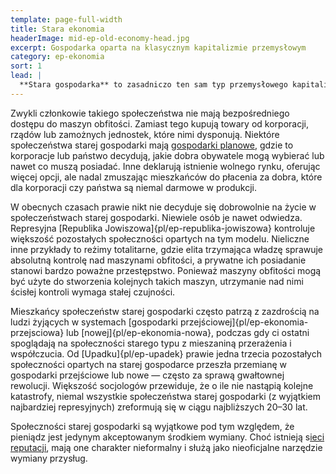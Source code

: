 ```yaml
---
template: page-full-width
title: Stara ekonomia
headerImage: mid-ep-old-economy-head.jpg
excerpt: Gospodarka oparta na klasycznym kapitalizmie przemysłowym
category: ep-ekonomia
sort: 1
lead: |
  **Stara gospodarka** to zasadniczo ten sam typ przemysłowego kapitalizmu konsumenckiego, który funkcjonuje od końca XIX wieku — system oparty na wytwórcach produkujących dobra materialne i sprzedających je konsumentom. Współcześni producenci wytwarzają swoje produkty w [maszynach obfitości](#), a nie w fabrykach, ale podstawowy schemat pozostaje taki sam, jak przez ostatnie dwieście lat. Z powodu wysokiego poziomu nieefektywności i niesprawiedliwości w tym systemie gospodarczym ubóstwo jest stosunkowo powszechne. Najbiedniejsi często mierzą się z głodem, bezdomnością, brakiem opieki medycznej i innymi poważnymi problemami.
---
```

Zwykli członkowie takiego społeczeństwa nie mają bezpośredniego dostępu do maszyn obfitości. Zamiast tego kupują towary od korporacji, rządów lub zamożnych jednostek, które nimi dysponują. Niektóre społeczeństwa starej gospodarki mają [gospodarki planowe](https://pl.wikipedia.org/wiki/Gospodarka_planowa), gdzie to korporacje lub państwo decydują, jakie dobra obywatele mogą wybierać lub nawet co muszą posiadać. Inne deklarują istnienie wolnego rynku, oferując więcej opcji, ale nadal zmuszając mieszkańców do płacenia za dobra, które dla korporacji czy państwa są niemal darmowe w produkcji.

W obecnych czasach prawie nikt nie decyduje się dobrowolnie na życie w społeczeństwach starej gospodarki. Niewiele osób je nawet odwiedza. Represyjna [Republika Jowiszowa]{pl/ep-republika-jowiszowa} kontroluje większość pozostałych społeczności opartych na tym modelu. Nieliczne inne przykłady to reżimy totalitarne, gdzie elita trzymająca władzę sprawuje absolutną kontrolę nad maszynami obfitości, a prywatne ich posiadanie stanowi bardzo poważne przestępstwo. Ponieważ maszyny obfitości mogą być użyte do stworzenia kolejnych takich maszyn, utrzymanie nad nimi ścisłej kontroli wymaga stałej czujności.

Mieszkańcy społeczeństw starej gospodarki często patrzą z zazdrością na ludzi żyjących w systemach [gospodarki przejściowej]{pl/ep-ekonomia-przejsciowa} lub [nowej]{pl/ep-ekonomia-nowa}, podczas gdy ci ostatni spoglądają na społeczności starego typu z mieszaniną przerażenia i współczucia. Od [Upadku]{pl/ep-upadek} prawie jedna trzecia pozostałych społeczności opartych na starej gospodarce przeszła przemianę w gospodarki przejściowe lub nowe — często za sprawą gwałtownej rewolucji. Większość socjologów przewiduje, że o ile nie nastąpią kolejne katastrofy, niemal wszystkie społeczeństwa starej gospodarki (z wyjątkiem najbardziej represyjnych) zreformują się w ciągu najbliższych 20–30 lat.

Społeczności starej gospodarki są wyjątkowe pod tym względem, że pieniądz jest jedynym akceptowanym środkiem wymiany. Choć istnieją s[ieci reputacji](#), mają one charakter nieformalny i służą jako nieoficjalne narzędzie wymiany przysług.
